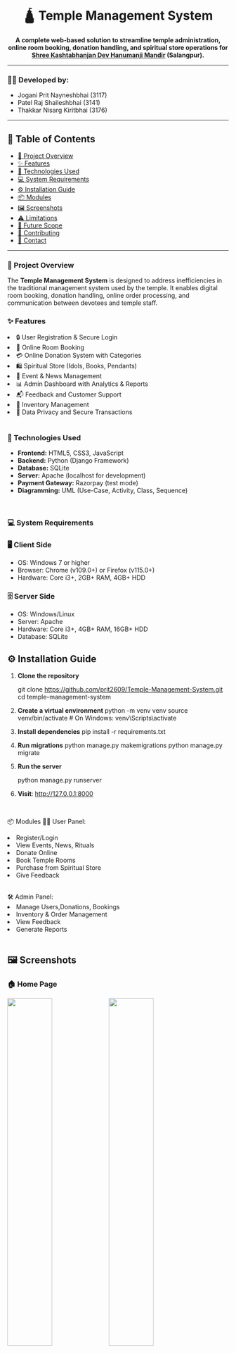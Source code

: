 <h1 align="center">🛕 Temple Management System</h1>

<p align="center"><b>
A complete web-based solution to streamline temple administration, online room booking, donation handling, and spiritual store operations for <br/><u>Shree Kashtabhanjan Dev Hanumanji Mandir</u> (Salangpur).
</b></p>

<hr/>

<h3>👨‍💻 Developed by:</h3>

<ul>
  <li>Jogani Prit Nayneshbhai (3117)</li>
  <li>Patel Raj Shaileshbhai (3141)</li>
  <li>Thakkar Nisarg Kiritbhai (3176)</li>
</ul>

---

## 📑 Table of Contents

- [📌 Project Overview](#project-overview)
- [✨ Features](#features)
- [🧰 Technologies Used](#technologies-used)
- [💻 System Requirements](#system-requirements)
- [⚙️ Installation Guide](#installation-guide)
- [📦 Modules](#modules)
- [🖼️ Screenshots](#screenshots)
- [⚠️ Limitations](#limitations)
- [🔮 Future Scope](#future-scope)
- [🤝 Contributing](#contributing)
- [📧 Contact](#contact)

---
<a name="project-overview"></a>
### 📌 Project Overview

<p>
The <b>Temple Management System</b> is designed to address inefficiencies in the traditional management system used by the temple. It enables digital room booking, donation handling, online order processing, and communication between devotees and temple staff.
</p>



<a name="features"></a>
### ✨ Features

<ui>
  <li>🔒 User Registration & Secure Login</li>
  <li>📅 Online Room Booking</li>
  <li>💳 Online Donation System with Categories</li>
  <li>🛍️ Spiritual Store (Idols, Books, Pendants)</li>
  <li>📢 Event & News Management</li>
  <li>📊 Admin Dashboard with Analytics & Reports</li>
  <li>📬 Feedback and Customer Support</li>
  <li>📂 Inventory Management</li>
  <li>🔐 Data Privacy and Secure Transactions</li>
</ui>
<br>


<a name="technologies-used"></a>
### 🧰 Technologies Used

- <b>Frontend:</b> HTML5, CSS3, JavaScript  
- <b>Backend:</b> Python (Django Framework)  
- <b>Database:</b> SQLite  
- <b>Server:</b> Apache (localhost for development)  
- <b>Payment Gateway:</b> Razorpay (test mode)  
- <b>Diagramming:</b> UML (Use-Case, Activity, Class, Sequence)
<br>


<a name="system-requirements"></a>
### 💻 System Requirements

### 🖥️ Client Side
- OS: Windows 7 or higher  
- Browser: Chrome (v109.0+) or Firefox (v115.0+)  
- Hardware: Core i3+, 2GB+ RAM, 4GB+ HDD

### 🗄️ Server Side
- OS: Windows/Linux  
- Server: Apache  
- Hardware: Core i3+, 4GB+ RAM, 16GB+ HDD  
- Database: SQLite



<a name="installation-guide"></a>
## ⚙️ Installation Guide

1. **Clone the repository**

   git clone https://github.com/prit2609/Temple-Management-System.git
   cd temple-management-system

2. **Create a virtual environment**
  python -m venv venv
  source venv/bin/activate  # On Windows: venv\Scripts\activate

3. **Install dependencies**
  pip install -r requirements.txt

4. **Run migrations**
  python manage.py makemigrations
  python manage.py migrate

5. **Run the server**

   python manage.py runserver

7. **Visit**: http://127.0.0.1:8000
<br>

<a name="modules"></a>
📦 Modules
  🙍‍♂️ User Panel:
    <ui>
    <li>Register/Login</li>
    <li>View Events, News, Rituals</li>
    <li>Donate Online</li>
    <li>Book Temple Rooms</li>
    <li>Purchase from Spiritual Store</li>
    <li>Give Feedback</li></ui>
    
  <br>
  🛠️ Admin Panel:
    <ui>
    <li>Manage Users,Donations, Bookings</li>
    <li>Inventory & Order Management</li>
    <li>View Feedback</li>
    <li>Generate Reports</li>
    </ui>
    <br>

<a name="screenshots"></a>
## 🖼️ Screenshots

### 🏠 Home Page
<p float="left">
  <img src="screenshots/Home_1.png" width="45%"/>
  <img src="screenshots/Home_2.png" width="45%"/>
  <img src="screenshots/Home_3.png" width="45%"/>
  <img src="screenshots/Home_4.png" width="45%"/>
</p>

### 🔐 Login
<img src="screenshots/Login.png" width="45%"/>

### 📝 Register
<p float="left">
  <img src="screenshots/Register.png" width="45%"/>
  <img src="screenshots/OTP.png" width="45%"/>
  <img src="screenshots/OTP_For_Change_Password.png" width="45%"/>
</p>

### 🛏️ Room Booking
<img src="screenshots/RoomBooking.png" width="45%"/>

### 💳 Donation
<img src="screenshots/Donation.png" width="45%"/>

### 🛍️ Spiritual Store
<p float="left">
  <img src="screenshots/Store.png" width="45%"/>
  <img src="screenshots/Store_2.png" width="45%"/>
</p>

### 💬 Feedback
<img src="screenshots/Feedback.png" width="45%"/>

### 👤 Profile
<img src="screenshots/Profile.png" width="45%"/>

### 🖼️ Photo Gallery
<img src="screenshots/Photo_Gallery.png" width="45%"/>

### 📢 News and Alerts
<img src="screenshots/New_and_Alert.png" width="45%"/>


<br>
  <a name="limitations"></a>
  ⚠️ Limitations
  <br></br>
  <ui>
    <li>Room booking updates are not reflected after checkout.</li>
    <li>Limited product availability in the store.</li>
    <li>No Cash on Delivery (COD) option.</li>
    <li>Basic payment options only (no UPI or international methods).</li>
    <li>Basic shipping (no live tracking).</li>
  </ui><br>

<a name="future-scope"></a>
  🔮 Future Scope

  <ui>  
    <li>🔐 Biometric or facial recognition login</li>
    <li>📊 Advanced analytics with AI/ML</li>
    <li>🌐 Social media integration for event promotion</li>
    <li>📦 Real-time inventory & shipping tracking</li>
    <li>🔁 Automation for volunteer/event/resource management</li>
    <li>📱 Mobile App version for Android/iOS</li>
  </ui>

<br><br>
<a name="contributing"></a>
🤝 Contributing
    <br>Want to contribute? Great! Fork this repo and raise a pull request.<br>

<a name="contact"></a>
  📧 Contact
    For queries or collaboration:<br>
      📨 templemanagementsystem66@gmail.com
